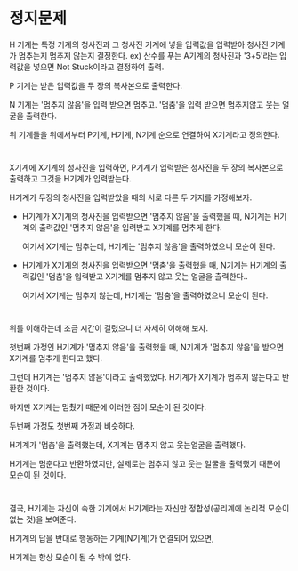# 정지문제

H 기계는 특정 기계의 청사진과 그 청사진 기계에 넣을 입력값을 입력받아 청사진 기계가 멈추는지 멈추지 않는지 결정한다.
  ex) 산수를 푸는 A기계의 청사진과 '3+5'라는 입력값을 넣으면 Not Stuck이라고 결정하여 출력.

P 기계는 받은 입력값을 두 장의 복사본으로 출력한다.

N 기계는 '멈추지 않음'을 입력 받으면 멈추고. '멈춤'을 입력 받으면 멈추지않고 웃는 얼굴을 출력한다.

위 기계들을 위에서부터 P기계, H기계, N기계 순으로 연결하여 X기계라고 정의한다.
#
#

X기계에 X기계의 청사진을 입력하면, P기계가 입력받은 청사진을 두 장의 복사본으로 출력하고 그것을 H기계가 입력받는다.

H기계가 두장의 청사진을 입력받았을 때의 서로 다른 두 가지를 가정해보자.

- H기계가 X기계의 청사진을 입력받으면 '멈추지 않음'을 출력했을 때,
  N기계는 H기계의 출력값인 '멈추지 않음'을 입력받고 X기계를 멈추게 한다.
  
  여기서 X기계는 멈추는데, H기계는 '멈추지 않음'을 출력하였으니 모순이 된다.
  

- H기계가 X기계의 청사진을 입력받으면 '멈춤'을 출력했을 때,
  N기계는 H기계의 출력값인 '멈춤'을 입력받고 X기계를 멈추지 않고 웃는 얼굴을 출력한다..
  
  여기서 X기계는 멈추지 않는데, H기계는 '멈춤'을 출력하였으니 모순이 된다.
#
#

위를 이해하는데 조금 시간이 걸렸으니 더 자세히 이해해 보자.

첫번째 가정인 H기계가 '멈추지 않음'을 출력했을 때, N기계가 '멈추지 않음'을 받으면 X기계를 멈추게 한다고 했다.

그런데 H기계는 '멈추지 않음'이라고 출력했었다. H기계가 X기계가 멈추지 않는다고 반환한 것이다. 

하지만 X기계는 멈췄기 때문에 이러한 점이 모순이 된 것이다. 

두번째 가정도 첫번째 가정과 비슷하다.

H기계가 '멈춤'을 출력했는데, X기계는 멈추지 않고 웃는얼굴을 출력했다.

H기계는 멈춘다고 반환하였지만, 실제로는 멈추지 않고 웃는 얼굴을 출력했기 때문에 모순이 된 것이다.
#
#

결국, H기계는 자신이 속한 기계에서 H기계라는 자신만 정합성(공리계에 논리적 모순이 없는 것)을 보여준다.

H기계의 답을 반대로 행동하는 기계(N기계)가 연결되어 있으면,

H기계는 항상 모순이 될 수 밖에 없다.

